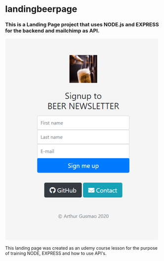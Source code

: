 # landingbeerpage
### This is a Landing Page project that uses NODE.js and EXPRESS for the backend and mailchimp as API.
![front page](https://github.com/arthurgusma/landingbeerpage/blob/master/public/images/newspage.png)

This landing page was created as an udemy course lesson for the purpose of training NODE, EXPRESS and how to use API's. 

